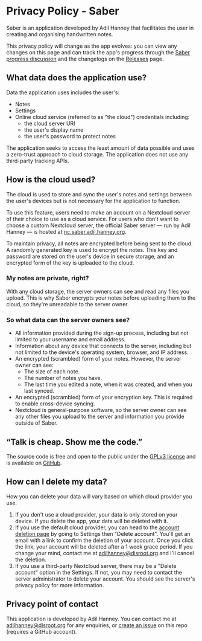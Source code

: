 # Privacy Policy - Saber

Saber is an application developed by Adil Hanney that
facilitates the user in creating and organising handwritten notes.

This privacy policy will change as the app evolves: you can view any changes on this page
and can track the app's progress through the
[Saber progress discussion](https://github.com/adil192/saber/discussions/1)
and the changelogs on the
[Releases](https://github.com/adil192/saber/releases) page.

## What data does the application use?

Data the application uses includes the user's:
- Notes
- Settings
- Online cloud service (referred to as "the cloud") credentials including:
  - the cloud server URI
  - the user's display name
  - the user's password to protect notes

The application seeks to access the least amount of data possible
and uses a zero-trust approach to cloud storage.
The application does not use any third-party tracking APIs.

## How is the cloud used?

The cloud is used to store and sync the user's notes and settings
between the user's devices but is not necessary for the application to function.

To use this feature, users need to make an account on a Nextcloud server
of their choice to use as a cloud service.
For users who don't want to choose a custom Nextcloud server,
the official Saber server — run by Adil Hanney — is hosted at
[nc.saber.adil.hanney.org](https://nc.saber.adil.hanney.org).

To maintain privacy, all notes are encrypted before being sent to the cloud.
A randomly generated key is used to encrypt the notes.
This key and password are stored on the user's device in secure storage,
and an encrypted form of the key is uploaded to the cloud.

### My notes are private, right?

With any cloud storage, the server owners can see and read any files you upload.
This is why Saber encrypts your notes before uploading them to the cloud,
so they're unreadable to the server owner.

### So what data can the server owners see?

- All information provided during the sign-up process, including but not limited to your username and email address.
- Information about any device that connects to the server, including but not limited to the device's operating system, browser, and IP address.
- An encrypted (scrambled) form of your notes. However, the server owner can see:
  - The size of each note.
  - The number of notes you have.
  - The last time you edited a note, when it was created, and when you last synced.
- An encrypted (scrambled) form of your encryption key. This is required to enable cross-device syncing.
- Nextcloud is general-purpose software, so the server owner can see any other files you upload
  to the server and information you provide outside of Saber.

## “Talk is cheap. Show me the code.”

The source code is free and open to the public under the
[GPLv3 license](https://github.com/adil192/saber/blob/main/LICENSE.md)
and is available on [GitHub](https://github.com/adil192/saber).

## How can I delete my data?

How you can delete your data will vary based on which cloud provider you use.
1. If you don't use a cloud provider, your data is only stored on your device.
  If you delete the app, your data will be deleted with it.
2. If you use the default cloud provider, you can head to the
  [account deletion page](https://nc.saber.adil.hanney.org/index.php/settings/user/drop_account)
  by going to Settings then "Delete account". You'll get an email with a link to confirm
  the deletion of your account. Once you click the link, your account will be deleted after
  a 1 week grace period. If you change your mind, contact me at
  [adilhanney@disroot.org](mailto:adilhanney@disroot.org) and I'll cancel the deletion.
3. If you use a third-party Nextcloud server, there may be a "Delete account" option in the Settings.
  If not, you may need to contact the server administrator to delete your account.
  You should see the server's privacy policy for more information.

## Privacy point of contact

This application is developed by Adil Hanney.
You can contact me at [adilhanney@disroot.org](mailto:adilhanney@disroot.org) for any enquiries,
or [create an issue](https://github.com/adil192/saber/issues/new/choose)
on this repo (requires a GitHub account).
